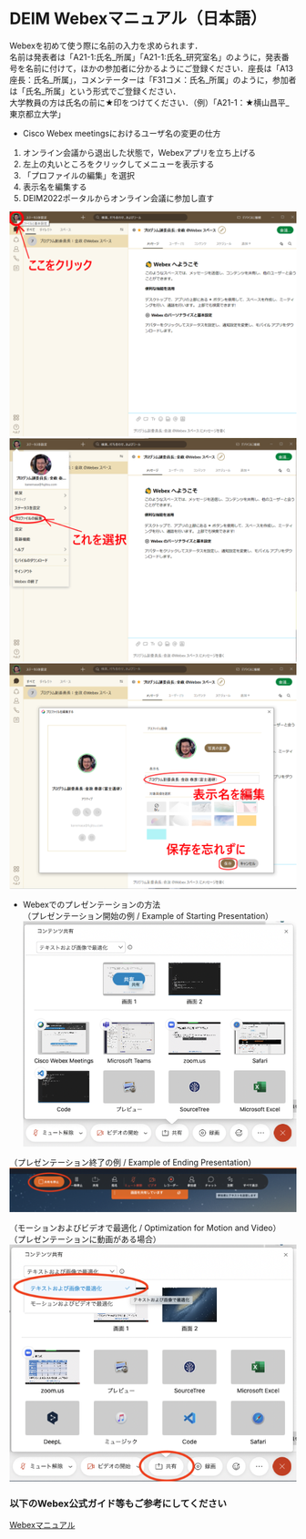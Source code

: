 # DEIM Webexマニュアル（日本語）

Webexを初めて使う際に名前の入力を求められます．  
名前は発表者は「A21-1:氏名_所属」「A21-1:氏名_研究室名」のように，発表番号を名前に付けて，ほかの参加者に分かるようにご登録ください．座長は「A13座長：氏名_所属」，コメンテーターは「F31コメ：氏名_所属」のように，参加者は「氏名_所属」という形式でご登録ください．  
大学教員の方は氏名の前に★印をつけてください．（例）「A21-1：★横山昌平_東京都立大学」

* Cisco Webex meetingsにおけるユーザ名の変更の仕方
 1. オンライン会議から退出した状態で，Webexアプリを立ち上げる
 2. 左上の丸いところをクリックしてメニューを表示する
 3. 「プロファイルの編集」を選択
 4. 表示名を編集する
 5. DEIM2022ポータルからオンライン会議に参加し直す
	
![rename1](img/rename6.png)
![rename1](img/rename7.png)
![rename1](img/rename8.png)

* Webexでのプレゼンテーションの方法  
（プレゼンテーション開始の例 / Example of Starting Presentation）
![プレゼン](img/share1.png)

（プレゼンテーション終了の例 / Example of Ending Presentation）
![プレゼン](img/share2.png)

（モーションおよびビデオで最適化 / Optimization for Motion and Video）
（プレゼンテーションに動画がある場合）
![プレゼン](img/share3.png)

### 以下のWebex公式ガイド等もご参考にしてください

[Webexマニュアル](https://www.cisco.com/c/m/ja_jp/solutions/webex/how-to-use.html)
